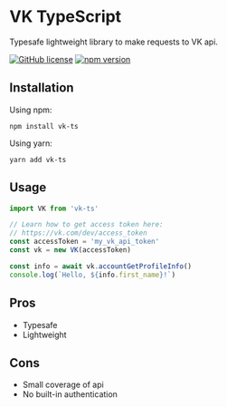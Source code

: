 # VK TypeScript
Typesafe lightweight library to make requests to VK api.

[![GitHub license](https://img.shields.io/github/license/denexapp/vk-ts)](https://github.com/denexapp/vk-ts/blob/master/LICENSE) [![npm version](https://img.shields.io/npm/v/vk-ts.svg)](https://www.npmjs.com/package/vk-ts)

## Installation
Using npm:
```
npm install vk-ts
```
Using yarn:
```
yarn add vk-ts
```
## Usage
```typescript
import VK from 'vk-ts'

// Learn how to get access token here:
// https://vk.com/dev/access_token
const accessToken = 'my_vk_api_token'
const vk = new VK(accessToken)

const info = await vk.accountGetProfileInfo()
console.log(`Hello, ${info.first_name}!`)
```
## Pros
* Typesafe
* Lightweight

## Cons
* Small coverage of api
* No built-in authentication
